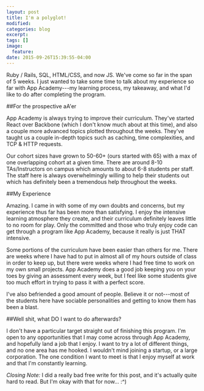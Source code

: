 ```yaml
---
layout: post
title: I'm a polyglot!
modified:
categories: blog
excerpt:
tags: []
image:
  feature:
date: 2015-09-26T15:39:55-04:00
---
```


Ruby / Rails, SQL, HTML/CSS, and now JS. We've come so far in the span of 5 weeks. I just wanted to take some time to talk about my experience so far with App Academy---my learning process, my takeaway, and what I'd like to do after completing the program.

##For the prospective aA'er

App Academy is always trying to improve their curriculum. They've started React over Backbone (which I don't know much about at this time), and also a couple more advanced topics plotted throughout the weeks. They've taught us a couple in-depth topics such as caching, time complexities, and TCP & HTTP requests.

Our cohort sizes have grown to 50-60+ (ours started with 65) with a max of one overlapping cohort at a given time. There are around 8-10 TAs/Instructors on campus which amounts to about 6-8 students per staff. The staff here is always overwhelmingly willing to help their students out which has definitely been a tremendous help throughout the weeks.

##My Experience

Amazing. I came in with some of my own doubts and concerns, but my experience thus far has been more than satisfying. I enjoy the intensive learning atmosphere they create, and their curriculum definitely leaves little to no room for play. Only the committed and those who truly enjoy code can get through a program like App Academy, because it really is just THAT intensive.

Some portions of the curriculum have been easier than others for me. There are weeks where I have had to put in almost all of my hours outside of class in order to keep up, but there were weeks where I had free time to work on my own small projects. App Academy does a good job keeping you on your toes by giving an assessment every week, but I feel like some students give too much effort in trying to pass it with a perfect score.

I've also befriended a good amount of people. Believe it or not---most of the students here have sociable personalities and getting to know them has been a blast.

##Well shit, what DO I want to do afterwards?

I don't have a particular target straight out of finishing this program. I'm open to any opportunities that I may come across through App Academy, and hopefully land a job that I enjoy. I want to try a lot of different things, and no one area has me hooked. I wouldn't mind joining a startup, or a large corporation. The one condition I want to meet is that I enjoy myself at work and that I'm constantly learning.

*Closing Note:* I did a really bad free write for this post, and it's actually quite hard to read. But I'm okay with that for now... :^)
